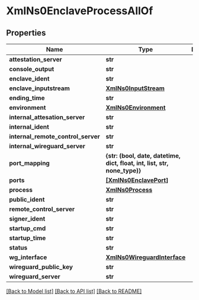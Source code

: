 # XmlNs0EnclaveProcessAllOf

## Properties
Name | Type | Description | Notes
------------ | ------------- | ------------- | -------------
**attestation_server** | **str** |  | [optional] 
**console_output** | **str** |  | [optional] 
**enclave_ident** | **str** |  | [optional] 
**enclave_inputstream** | [**XmlNs0InputStream**](XmlNs0InputStream.md) |  | [optional] 
**ending_time** | **str** |  | [optional] 
**environment** | [**XmlNs0Environment**](XmlNs0Environment.md) |  | [optional] 
**internal_attesation_server** | **str** |  | [optional] 
**internal_ident** | **str** |  | [optional] 
**internal_remote_control_server** | **str** |  | [optional] 
**internal_wireguard_server** | **str** |  | [optional] 
**port_mapping** | **{str: (bool, date, datetime, dict, float, int, list, str, none_type)}** |  | [optional] 
**ports** | [**[XmlNs0EnclavePort]**](XmlNs0EnclavePort.md) |  | [optional] 
**process** | [**XmlNs0Process**](XmlNs0Process.md) |  | [optional] 
**public_ident** | **str** |  | [optional] 
**remote_control_server** | **str** |  | [optional] 
**signer_ident** | **str** |  | [optional] 
**startup_cmd** | **str** |  | [optional] 
**startup_time** | **str** |  | [optional] 
**status** | **str** |  | [optional] 
**wg_interface** | [**XmlNs0WireguardInterface**](XmlNs0WireguardInterface.md) |  | [optional] 
**wireguard_public_key** | **str** |  | [optional] 
**wireguard_server** | **str** |  | [optional] 

[[Back to Model list]](../README.md#documentation-for-models) [[Back to API list]](../README.md#documentation-for-api-endpoints) [[Back to README]](../README.md)


